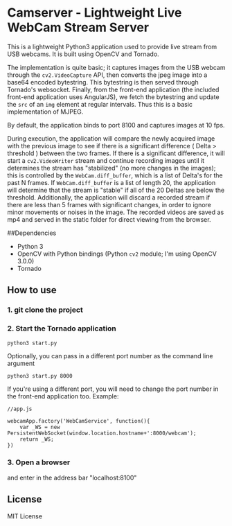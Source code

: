 # Camserver - Lightweight Live WebCam Stream Server

This is a lightweight Python3 application used to provide live stream from USB webcams.
It is built using OpenCV and Tornado.

The implementation is quite basic; it captures images from the USB webcam through the `cv2.VideoCapture` API, then converts the jpeg image into a base64 encoded bytestring. This bytestring is then served through Tornado's websocket. Finally, from the front-end application (the included front-end application uses AngularJS), we fetch the bytestring and update the `src` of an `img` element at regular intervals. Thus this is a basic implementation of MJPEG.

By default, the application binds to port 8100 and captures images at 10 fps.

During execution, the application will compare the newly acquired image with the previous image to see if there is a significant difference ( Delta > threshold ) between the two frames. If there is a significant difference, it will start a `cv2.VideoWriter` stream and continue recording images until it determines the stream has "stabilized" (no more changes in the images); this is controlled by the `WebCam.diff_buffer`, which is a list of Delta's for the past N frames. If `WebCam.diff_buffer` is a list of length 20, the application will determine that the stream is "stable" if all of the 20 Deltas are below the threshold. Additionally, the application will discard a recorded stream if there are less than 5 frames with significant changes, in order to ignore minor movements or noises in the image. The recorded videos are saved as mp4 and served in the static folder for direct viewing from the browser.

##Dependencies

* Python 3
* OpenCV with Python bindings (Python `cv2` module; I'm using OpenCV 3.0.0)
* Tornado

## How to use

### 1. git clone the project
### 2. Start the Tornado application

```
python3 start.py
```

Optionally, you can pass in a different port number as the command line argument
```
python3 start.py 8000
```
If you're using a different port, you will need to change the port number in the front-end application too.
Example:
```
//app.js

webcamApp.factory('WebCamService', function(){
	var _WS = new PersistentWebSocket(window.location.hostname+':8000/webcam');
	return _WS;
})
```

### 3. Open a browser
and enter in the address bar "localhost:8100"

## License

MIT License